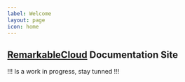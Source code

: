 ```yaml
---
label: Welcome
layout: page
icon: home
---
```

## [RemarkableCloud](https://https://remarkablecloud.com) Documentation Site
!!!
Is a work in progress, stay tunned 
!!!
